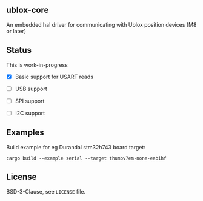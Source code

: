 ## ublox-core
An embedded hal driver for communicating with Ublox position 
devices (M8 or later)

## Status

This is work-in-progress

- [x] Basic support for USART reads
- [ ] USB support
- [ ] SPI support
- [ ] I2C support


## Examples

Build example for eg Durandal stm32h743 board target:
```
cargo build --example serial --target thumbv7em-none-eabihf 
```


## License

BSD-3-Clause, see `LICENSE` file.
 

